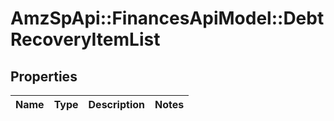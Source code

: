 # AmzSpApi::FinancesApiModel::DebtRecoveryItemList

## Properties
Name | Type | Description | Notes
------------ | ------------- | ------------- | -------------

